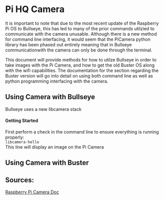 # **Pi HQ Camera**

It is important to note that due to the most recent update of the Raspberry Pi OS to Bullseye, this has led to many of the prior commands utilzied to communicate with the camera unusable. Although there is a new method for command line interfacing, it would seem that the PiCamera python library has been phased out entirely meaning that in Bullseye communicationwith the camera can only be done through the terminal.

This document will provide methods for how to utilze Bullseye in order to take images with the Pi Camera, and how to get the old Buster OS along with the wifi capabilities. The documentation for the section regarding the Buster version will go into detail on using both command line as well as python programming interfacing with the camera.


## Using Camera with Bullseye
Bullseye uses a new libcamera stack 
#### Getting Started
First perform a check in the command line to ensure everything is running properly:
<br/>```libcamera-hello ``` 
<br/> This line will display an image on the Pi Camera


## Using Camera with Buster

## Sources:
[Raspberry Pi Camera Doc](https://www.raspberrypi.com/documentation/accessories/camera.html)

